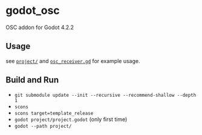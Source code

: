 # godot_osc

OSC addon for Godot 4.2.2

## Usage

see [`project/`](project) and [`osc_receiver.gd`](project/osc_receiver.gd) for example usage.

## Build and Run

- `git submodule update --init --recursive --recommend-shallow --depth 1`
- `scons`
- `scons target=template_release`
- `godot project/project.godot` (only first time)
- `godot --path project/`
